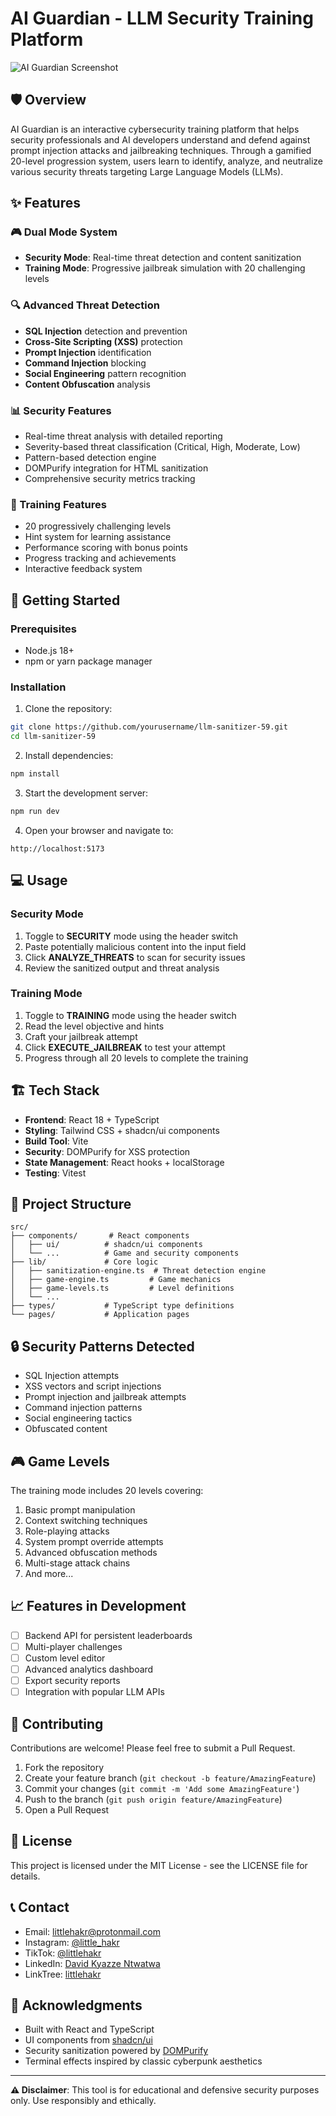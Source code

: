 # AI Guardian - LLM Security Training Platform

![AI Guardian Screenshot](img/Screenshot%202025-09-01%20at%2010.29.47%20AM.png)

## 🛡️ Overview

AI Guardian is an interactive cybersecurity training platform that helps security professionals and AI developers understand and defend against prompt injection attacks and jailbreaking techniques. Through a gamified 20-level progression system, users learn to identify, analyze, and neutralize various security threats targeting Large Language Models (LLMs).

## ✨ Features

### 🎮 Dual Mode System
- **Security Mode**: Real-time threat detection and content sanitization
- **Training Mode**: Progressive jailbreak simulation with 20 challenging levels

### 🔍 Advanced Threat Detection
- **SQL Injection** detection and prevention
- **Cross-Site Scripting (XSS)** protection
- **Prompt Injection** identification
- **Command Injection** blocking
- **Social Engineering** pattern recognition
- **Content Obfuscation** analysis

### 📊 Security Features
- Real-time threat analysis with detailed reporting
- Severity-based threat classification (Critical, High, Moderate, Low)
- Pattern-based detection engine
- DOMPurify integration for HTML sanitization
- Comprehensive security metrics tracking

### 🎯 Training Features
- 20 progressively challenging levels
- Hint system for learning assistance
- Performance scoring with bonus points
- Progress tracking and achievements
- Interactive feedback system

## 🚀 Getting Started

### Prerequisites
- Node.js 18+ 
- npm or yarn package manager

### Installation

1. Clone the repository:
```bash
git clone https://github.com/yourusername/llm-sanitizer-59.git
cd llm-sanitizer-59
```

2. Install dependencies:
```bash
npm install
```

3. Start the development server:
```bash
npm run dev
```

4. Open your browser and navigate to:
```
http://localhost:5173
```

## 💻 Usage

### Security Mode
1. Toggle to **SECURITY** mode using the header switch
2. Paste potentially malicious content into the input field
3. Click **ANALYZE_THREATS** to scan for security issues
4. Review the sanitized output and threat analysis

### Training Mode
1. Toggle to **TRAINING** mode using the header switch
2. Read the level objective and hints
3. Craft your jailbreak attempt
4. Click **EXECUTE_JAILBREAK** to test your attempt
5. Progress through all 20 levels to complete the training

## 🏗️ Tech Stack

- **Frontend**: React 18 + TypeScript
- **Styling**: Tailwind CSS + shadcn/ui components
- **Build Tool**: Vite
- **Security**: DOMPurify for XSS protection
- **State Management**: React hooks + localStorage
- **Testing**: Vitest

## 📂 Project Structure

```
src/
├── components/       # React components
│   ├── ui/          # shadcn/ui components
│   └── ...          # Game and security components
├── lib/             # Core logic
│   ├── sanitization-engine.ts  # Threat detection engine
│   ├── game-engine.ts         # Game mechanics
│   ├── game-levels.ts         # Level definitions
│   └── ...
├── types/           # TypeScript type definitions
└── pages/           # Application pages
```

## 🔒 Security Patterns Detected

- SQL Injection attempts
- XSS vectors and script injections
- Prompt injection and jailbreak attempts
- Command injection patterns
- Social engineering tactics
- Obfuscated content

## 🎮 Game Levels

The training mode includes 20 levels covering:
1. Basic prompt manipulation
2. Context switching techniques
3. Role-playing attacks
4. System prompt override attempts
5. Advanced obfuscation methods
6. Multi-stage attack chains
7. And more...

## 📈 Features in Development

- [ ] Backend API for persistent leaderboards
- [ ] Multi-player challenges
- [ ] Custom level editor
- [ ] Advanced analytics dashboard
- [ ] Export security reports
- [ ] Integration with popular LLM APIs

## 🤝 Contributing

Contributions are welcome! Please feel free to submit a Pull Request.

1. Fork the repository
2. Create your feature branch (`git checkout -b feature/AmazingFeature`)
3. Commit your changes (`git commit -m 'Add some AmazingFeature'`)
4. Push to the branch (`git push origin feature/AmazingFeature`)
5. Open a Pull Request

## 📄 License

This project is licensed under the MIT License - see the LICENSE file for details.

## 📞 Contact

- Email: littlehakr@protonmail.com
- Instagram: [@little_hakr](https://www.instagram.com/little_hakr/)
- TikTok: [@littlehakr](https://www.tiktok.com/@littlehakr)
- LinkedIn: [David Kyazze Ntwatwa](https://www.linkedin.com/in/david-kyazze-ntwatwa)
- LinkTree: [littlehakr](https://linktr.ee/littlehakr)

## 🙏 Acknowledgments

- Built with React and TypeScript
- UI components from [shadcn/ui](https://ui.shadcn.com/)
- Security sanitization powered by [DOMPurify](https://github.com/cure53/DOMPurify)
- Terminal effects inspired by classic cyberpunk aesthetics

---

**⚠️ Disclaimer**: This tool is for educational and defensive security purposes only. Use responsibly and ethically.
